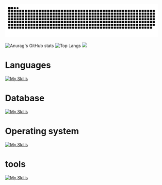 <picture>
  <source
    media="(prefers-color-scheme: dark)"
    srcset="https://raw.githubusercontent.com/platane/snk/output/github-contribution-grid-snake-dark.svg"
  />
  <source
    media="(prefers-color-scheme: light)"
    srcset="https://raw.githubusercontent.com/platane/snk/output/github-contribution-grid-snake.svg"
  />
  <img
    alt="github contribution grid snake animation"
    src="https://raw.githubusercontent.com/platane/snk/output/github-contribution-grid-snake.svg"
  />
</picture>

![Anurag's GitHub stats](https://github-readme-stats.vercel.app/api?username=bonniabyte&show_icons=true&bg_color=00000000)
![Top Langs](https://github-readme-stats.vercel.app/api/top-langs/?username=bonniabyte&size_weight=0.5&count_weight=0.5)
<img src="https://github.com/user-attachments/assets/e5a3a02e-2f1e-441d-b09c-6aaa35d981b2" /> 

# Languages
[![My Skills](https://skillicons.dev/icons?i=js,ts,rust,go,python,c,cs,lua)](https://skillicons.dev)

# Database

[![My Skills](https://skillicons.dev/icons?i=mysql,mongodb,postgresql)](https://skillicons.dev)

# Operating system

[![My Skills](https://skillicons.dev/icons?i=windows,mint)](https://skillicons.dev)

# tools

[![My Skills](https://skillicons.dev/icons?i=github,git,docker,neovim,vscode)](https://skillicons.dev)
